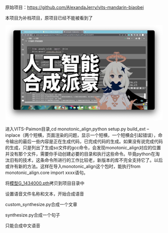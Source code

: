 原始项目：https://github.com/AlexandaJerry/vits-mandarin-biaobei

本项目为补档项目，原项目已经不能被看到了

![](IMG_9368.PNG)

进入VITS-Paimon目录,cd monotonic_align,python setup.py build_ext –inplace（两个短横，页面渲染的问题，显示一个短横，一个短横会引起错误），命令输出的最后一些内容是正在生成代码，已完成代码的生成。如果没有说完成代码的生成，只是列出了生成so文件的gcc命令，会发现monotonic_align对应的位置并没有那个文件，需要你手动创建必要的目录和执行这些命令。毕竟python在淘汰旧有的技术，这条命令所进行的工作比较老，新版本的库不完全支持它了。以后或许有新的方法。这样在导入monotonic_align这个包时，能执行from monotonic_align.core import xxxx语句。

将[模型G_1434000.pth](https://zenodo.org/records/13347529)拷贝到项目目录中

设置语音文件名称和文本，开始合成语音

custom_synthesize.py合成一个文章

synthesize.py合成一个句子

只能合成中文语音
